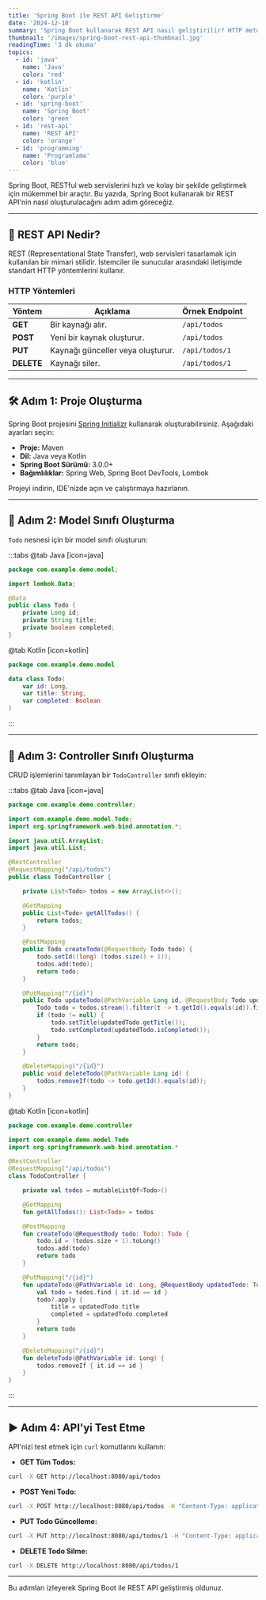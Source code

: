```yaml
---
title: 'Spring Boot ile REST API Geliştirme'
date: '2024-12-10'
summary: 'Spring Boot kullanarak REST API nasıl geliştirilir? HTTP metodları, JSON veri işleme, Lombok entegrasyonu ve curl ile test etme.'
thumbnail: '/images/spring-boot-rest-api-thumbnail.jpg'
readingTime: '3 dk okuma'
topics:
  - id: 'java'
    name: 'Java'
    color: 'red'
  - id: 'kotlin'
    name: 'Kotlin'
    color: 'purple'
  - id: 'spring-boot'
    name: 'Spring Boot'
    color: 'green'
  - id: 'rest-api'
    name: 'REST API'
    color: 'orange'
  - id: 'programming'
    name: 'Programlama'
    color: 'blue'
---
```


Spring Boot, RESTful web servislerini hızlı ve kolay bir şekilde geliştirmek için mükemmel bir araçtır. Bu yazıda, Spring Boot kullanarak bir REST API'nin nasıl oluşturulacağını adım adım göreceğiz.

---

## 🌟 REST API Nedir?

REST (Representational State Transfer), web servisleri tasarlamak için kullanılan bir mimari stilidir. İstemciler ile sunucular arasındaki iletişimde standart HTTP yöntemlerini kullanır.

### **HTTP Yöntemleri**

| **Yöntem** | **Açıklama**                      | **Örnek Endpoint** |
| ---------- | --------------------------------- | ------------------ |
| **GET**    | Bir kaynağı alır.                 | `/api/todos`       |
| **POST**   | Yeni bir kaynak oluşturur.        | `/api/todos`       |
| **PUT**    | Kaynağı günceller veya oluşturur. | `/api/todos/1`     |
| **DELETE** | Kaynağı siler.                    | `/api/todos/1`     |

---

## 🛠️ Adım 1: Proje Oluşturma

Spring Boot projesini [Spring Initializr](https://start.spring.io/) kullanarak oluşturabilirsiniz. Aşağıdaki ayarları seçin:

- **Proje:** Maven
- **Dil:** Java veya Kotlin
- **Spring Boot Sürümü:** 3.0.0+
- **Bağımlılıklar:** Spring Web, Spring Boot DevTools, Lombok

Projeyi indirin, IDE'nizde açın ve çalıştırmaya hazırlanın.

---

## 📖 Adım 2: Model Sınıfı Oluşturma

`Todo` nesnesi için bir model sınıfı oluşturun:

:::tabs
@tab Java [icon=java]

```java
package com.example.demo.model;

import lombok.Data;

@Data
public class Todo {
    private Long id;
    private String title;
    private boolean completed;
}
```

@tab Kotlin [icon=kotlin]

```kotlin
package com.example.demo.model

data class Todo(
    var id: Long,
    var title: String,
    var completed: Boolean
)
```

:::

---

## 📘 Adım 3: Controller Sınıfı Oluşturma

CRUD işlemlerini tanımlayan bir `TodoController` sınıfı ekleyin:

:::tabs
@tab Java [icon=java]

```java
package com.example.demo.controller;

import com.example.demo.model.Todo;
import org.springframework.web.bind.annotation.*;

import java.util.ArrayList;
import java.util.List;

@RestController
@RequestMapping("/api/todos")
public class TodoController {

    private List<Todo> todos = new ArrayList<>();

    @GetMapping
    public List<Todo> getAllTodos() {
        return todos;
    }

    @PostMapping
    public Todo createTodo(@RequestBody Todo todo) {
        todo.setId((long) (todos.size() + 1));
        todos.add(todo);
        return todo;
    }

    @PutMapping("/{id}")
    public Todo updateTodo(@PathVariable Long id, @RequestBody Todo updatedTodo) {
        Todo todo = todos.stream().filter(t -> t.getId().equals(id)).findFirst().orElse(null);
        if (todo != null) {
            todo.setTitle(updatedTodo.getTitle());
            todo.setCompleted(updatedTodo.isCompleted());
        }
        return todo;
    }

    @DeleteMapping("/{id}")
    public void deleteTodo(@PathVariable Long id) {
        todos.removeIf(todo -> todo.getId().equals(id));
    }
}
```

@tab Kotlin [icon=kotlin]

```kotlin
package com.example.demo.controller

import com.example.demo.model.Todo
import org.springframework.web.bind.annotation.*

@RestController
@RequestMapping("/api/todos")
class TodoController {

    private val todos = mutableListOf<Todo>()

    @GetMapping
    fun getAllTodos(): List<Todo> = todos

    @PostMapping
    fun createTodo(@RequestBody todo: Todo): Todo {
        todo.id = (todos.size + 1).toLong()
        todos.add(todo)
        return todo
    }

    @PutMapping("/{id}")
    fun updateTodo(@PathVariable id: Long, @RequestBody updatedTodo: Todo): Todo? {
        val todo = todos.find { it.id == id }
        todo?.apply {
            title = updatedTodo.title
            completed = updatedTodo.completed
        }
        return todo
    }

    @DeleteMapping("/{id}")
    fun deleteTodo(@PathVariable id: Long) {
        todos.removeIf { it.id == id }
    }
}
```

:::

---

## ▶️ Adım 4: API'yi Test Etme

API'nizi test etmek için `curl` komutlarını kullanın:

- **GET Tüm Todos:**

```bash
curl -X GET http://localhost:8080/api/todos
```

- **POST Yeni Todo:**

```bash
curl -X POST http://localhost:8080/api/todos -H "Content-Type: application/json" -d '{"title": "New Todo", "completed": false}'
```

- **PUT Todo Güncelleme:**

```bash
curl -X PUT http://localhost:8080/api/todos/1 -H "Content-Type: application/json" -d '{"title": "Updated Todo", "completed": true}'
```

- **DELETE Todo Silme:**

```bash
curl -X DELETE http://localhost:8080/api/todos/1
```

---

Bu adımları izleyerek Spring Boot ile REST API geliştirmiş oldunuz.
